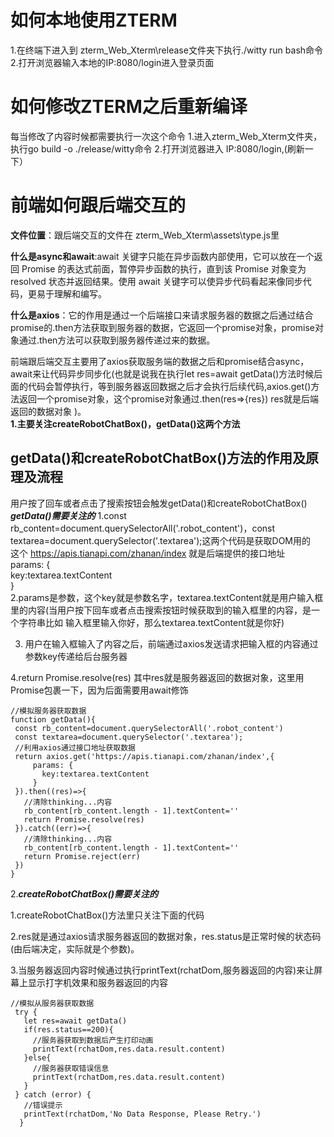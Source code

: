 # 如何本地使用ZTERM
1.在终端下进入到 zterm_Web_Xterm\release文件夹下执行./witty run bash命令
2.打开浏览器输入本地的IP:8080/login进入登录页面
# 如何修改ZTERM之后重新编译
每当修改了内容时候都需要执行一次这个命令
1.进入zterm_Web_Xterm文件夹，执行go build -o ./release/witty命令
2.打开浏览器进入 IP:8080/login,(刷新一下）
# 前端如何跟后端交互的
**文件位置**：跟后端交互的文件在 zterm_Web_Xterm\assets\type.js里  

**什么是async和await**:await 关键字只能在异步函数内部使用，它可以放在一个返回 Promise 的表达式前面，暂停异步函数的执行，直到该 Promise 对象变为 resolved 状态并返回结果。使用 await 关键字可以使异步代码看起来像同步代码，更易于理解和编写。  

**什么是axios**：它的作用是通过一个后端接口来请求服务器的数据之后通过结合promise的.then方法获取到服务器的数据，它返回一个promise对象，promise对象通过.then方法可以获取到服务器传递过来的数据。

前端跟后端交互主要用了axios获取服务端的数据之后和promise结合async，await来让代码异步同步化(也就是说我在执行let res=await getData()方法时候后面的代码会暂停执行，等到服务器返回数据之后才会执行后续代码,axios.get()方法返回一个promise对象，这个promise对象通过.then(res=>{res}) res就是后端返回的数据对象 )。  
**1.主要关注createRobotChatBox()，getData()这两个方法**  

## getData()和createRobotChatBox()方法的作用及原理及流程
  用户按了回车或者点击了搜索按钮会触发getData()和createRobotChatBox()
  ***getData()需要关注的***
  1.const rb_content=document.querySelectorAll('.robot_content')，const textarea=document.querySelector('.textarea');这两个代码是获取DOM用的  
  这个 https://apis.tianapi.com/zhanan/index 就是后端提供的接口地址  
  params: {    
      key:textarea.textContent  
  }  
  2.params是参数，这个key就是参数名字，textarea.textContent就是用户输入框里的内容(当用户按下回车或者点击搜索按钮时候获取到的输入框里的内容，是一个字符串比如 输入框里输入你好，那么textarea.textContent就是你好)  
   
  3. 用户在输入框输入了内容之后，前端通过axios发送请求把输入框的内容通过参数key传递给后台服务器  
   
  4.return Promise.resolve(res) 其中res就是服务器返回的数据对象，这里用Promise包裹一下，因为后面需要用await修饰
   
   ```
   //模拟服务器获取数据
  function getData(){
    const rb_content=document.querySelectorAll('.robot_content')
    const textarea=document.querySelector('.textarea');
    //利用axios通过接口地址获取数据
    return axios.get('https://apis.tianapi.com/zhanan/index',{
        params: {  
          key:textarea.textContent
        }       
    }).then((res)=>{
      //清除thinking...内容
      rb_content[rb_content.length - 1].textContent=''  
      return Promise.resolve(res)
    }).catch((err)=>{
      //清除thinking...内容
      rb_content[rb_content.length - 1].textContent=''  
      return Promise.reject(err)
    })
  }
```
  2.***createRobotChatBox()需要关注的*** 
  
   1.createRobotChatBox()方法里只关注下面的代码  
  
   2.res就是通过axios请求服务器返回的数据对象，res.status是正常时候的状态码(由后端决定，实际就是个参数)。  
   
   3.当服务器返回内容时候通过执行printText(rchatDom,服务器返回的内容)来让屏幕上显示打字机效果和服务器返回的内容  
    
   ```
   //模拟从服务器获取数据
    try {
      let res=await getData()
      if(res.status==200){
        //服务器获取到数据后产生打印动画
        printText(rchatDom,res.data.result.content)
      }else{
        //服务器获取错误信息
        printText(rchatDom,res.data.result.content)
      }
    } catch (error) {
      //错误提示
      printText(rchatDom,'No Data Response, Please Retry.')
     }
  ```
